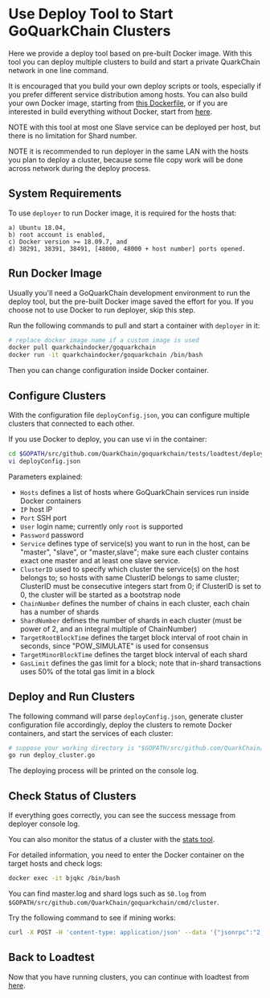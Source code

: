 # Use Deploy Tool to Start GoQuarkChain Clusters

Here we provide a deploy tool based on pre-built Docker image. With this tool you can deploy multiple clusters to build 
and start a private QuarkChain network in one line command. 

It is encouraged that you build your own deploy scripts or tools, especially if you prefer different service distribution 
among hosts.  You can also build your own Docker image, starting from [this Dockerfile](../Dockerfile), or if you are 
interested in build everything without Docker, start from [here](../../../README.md#development-setup). 

NOTE with this tool at most one Slave service can be deployed per host, but there is no limitation for Shard number.

NOTE it is recommended to run deployer in the same LAN with the hosts you plan to deploy a cluster, because some file copy work 
will be done across network during the deploy process. 

## System Requirements

To use `deployer` to run Docker image, it is required for the hosts that:

    a) Ubuntu 18.04, 
    b) root account is enabled, 
    c) Docker version >= 18.09.7, and
    d) 38291, 38391, 38491, [48000, 48000 + host number] ports opened.

## Run Docker Image

Usually you'll need a GoQuarkChain development environment to run the deploy tool, but the pre-built Docker image 
saved the effort for you. If you choose not to use Docker to run deployer, skip this step.

Run the following commands to pull and start a container with `deployer` in it:

```bash
# replace docker image name if a custom image is used
docker pull quarkchaindocker/goquarkchain
docker run -it quarkchaindocker/goquarkchain /bin/bash 
```
Then you can change configuration inside Docker container.

## Configure Clusters
With the configuration file `deployConfig.json`, you can configure multiple clusters that connected to each other. 

If you use Docker to deploy, you can use vi in the container:
```bash
cd $GOPATH/src/github.com/QuarkChain/goquarkchain/tests/loadtest/deployer
vi deployConfig.json
```
Parameters explained:
- `Hosts` defines a list of hosts where GoQuarkChain services run inside Docker containers
- `IP` host IP
- `Port` SSH port
- `User` login name; currently only `root` is supported
- `Password` password
- `Service` defines type of service(s) you want to run in the host, can be "master", "slave", or "master,slave"; make sure 
each cluster contains exact one master and at least one slave service.
- `ClusterID` used to specify which cluster the service(s) on the host belongs to; so hosts with same ClusterID belongs 
to same cluster; ClusterID must be consecutive integers start from 0; if ClusterID is set to 0, the cluster will be 
started as a bootstrap node
- `ChainNumber` defines the number of chains in each cluster, each chain has a number of shards 
- `ShardNumber` defines the number of shards in each cluster (must be power of 2, and an integral multiple of ChainNumber)
- `TargetRootBlockTime` defines the target block interval of root chain in seconds, since "POW_SIMULATE" is used for consensus
- `TargetMinorBlockTime` defines the target block interval of each shard
- `GasLimit` defines the gas limit for a block; note that in-shard transactions uses 50% of the total gas limit in a block

## Deploy and Run Clusters

The following command will parse `deployConfig.json`, generate cluster configuration file accordingly, deploy the clusters to remote Docker 
containers, and start the services of each cluster:

```bash
# suppose your working directory is "$GOPATH/src/github.com/QuarkChain/goquarkchain/tests/loadtest/deployer"
go run deploy_cluster.go
```
The deploying process will be printed on the console log. 

## Check Status of Clusters

If everything goes correctly, you can see the success message from deployer console log.

You can also monitor the status of a cluster with the [stats tool](../../../cmd/stats).

For detailed information, you need to enter the Docker container on the target hosts and check logs: 
```bash
docker exec -it bjqkc /bin/bash
```
You can find master.log and shard logs such as `S0.log` from `$GOPATH/src/github.com/QuarkChain/goquarkchain/cmd/cluster`.
 
Try the following command to see if mining works:
```bash
curl -X POST -H 'content-type: application/json' --data '{"jsonrpc":"2.0","method":"setMining","params":[true],"id":0}' http://127.0.0.1:38491
```
## Back to Loadtest

Now that you have running clusters, you can continue with loadtest from [here](../README.md#generate-transactions).